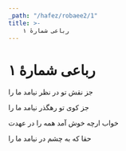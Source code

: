 ```yaml
---
_path: "/hafez/robaee2/1"
title: >-
    رباعی شمارهٔ ۱
---
```

# رباعی شمارهٔ ۱

<div class="b" id="bn1"><div class="m1"><p>جز نقش تو در نظر نیامد ما را</p></div>
<div class="m2"><p>جز کوی تو رهگذر نیامد ما را</p></div></div>
<div class="b" id="bn2"><div class="m1"><p>خواب ارچه خوش آمد همه را در عهدت</p></div>
<div class="m2"><p>حقا که به چشم در نیامد ما را</p></div></div>
